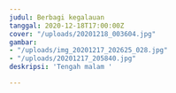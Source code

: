 ```yaml
---
judul: Berbagi kegalauan
tanggal: 2020-12-18T17:00:00Z
cover: "/uploads/20201218_003604.jpg"
gambar:
- "/uploads/img_20201217_202625_028.jpg"
- "/uploads/20201217_205840.jpg"
deskripsi: 'Tengah malam '

---
```

